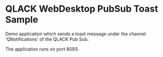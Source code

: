 # QLACK WebDesktop PubSub Toast Sample

Demo application which sends a toast message under the channel 'QNotifications' of the QLACK Pub Sub.

The application runs on port 8093.